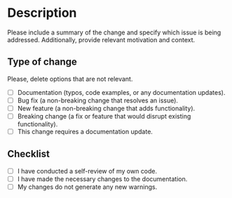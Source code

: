 # Description

Please include a summary of the change and specify which issue is being addressed. Additionally, provide relevant motivation and context.

## Type of change

Please, delete options that are not relevant.

- [ ] Documentation (typos, code examples, or any documentation updates).
- [ ] Bug fix (a non-breaking change that resolves an issue).
- [ ] New feature (a non-breaking change that adds functionality).
- [ ] Breaking change (a fix or feature that would disrupt existing functionality).
- [ ] This change requires a documentation update.

## Checklist

- [ ] I have conducted a self-review of my own code.
- [ ] I have made the necessary changes to the documentation.
- [ ] My changes do not generate any new warnings.
